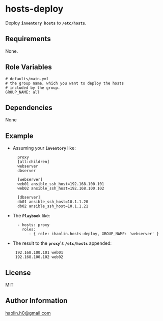 hosts-deploy
=========
Deploy **```inventory hosts```** to **``/etc/hosts``**.

Requirements
------------

None.

Role Variables
--------------
	
	# defaults/main.yml
	# the group name, which you want to deploy the hosts 
	# included by the group.
	GROUP_NAME: all

Dependencies
------------

None

Example
----------------

+ Assuming your **``inventory``** like:

		proxy
		[all:children]
		webserver
		dbserver
			
		[webserver]
		web01 ansible_ssh_host=192.168.100.101
		web02 ansible_ssh_host=192.168.100.102
			
		[dbserver]
		db01 ansible_ssh_host=10.1.1.20
		db02 ansible_ssh_host=10.1.1.21

+ The **``Playbook``** like:

		- hosts: proxy
		  roles:
		     - { role: ihaolin.hosts-deploy, GROUP_NAME: 'webserver' }

+  The result to the **``proxy``**'s **``/etc/hosts``** appended: 

		192.168.100.101 web01 
		192.168.100.102 web02

License
-------

MIT

Author Information
------------------

[haolin.h0@gmail.com](mailto:haolin.h0@gmail.com)